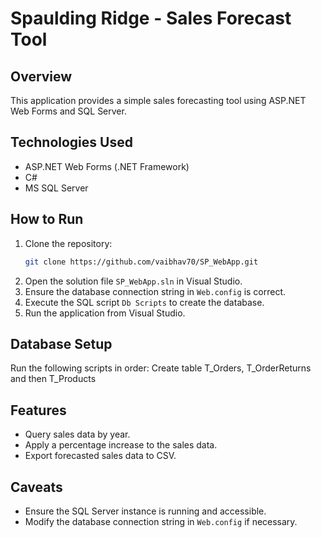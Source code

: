 # Spaulding Ridge - Sales Forecast Tool

## Overview
This application provides a simple sales forecasting tool using ASP.NET Web Forms and SQL Server.

## Technologies Used
- ASP.NET Web Forms (.NET Framework)
- C#
- MS SQL Server

## How to Run
1. Clone the repository:
   ```bash
   git clone https://github.com/vaibhav70/SP_WebApp.git
   ```
2. Open the solution file `SP_WebApp.sln` in Visual Studio.
3. Ensure the database connection string in `Web.config` is correct.
4. Execute the SQL script `Db Scripts` to create the database.
5. Run the application from Visual Studio.

## Database Setup
Run the following scripts in order:
Create table T_Orders, T_OrderReturns and then T_Products

## Features
- Query sales data by year.
- Apply a percentage increase to the sales data.
- Export forecasted sales data to CSV.

## Caveats
- Ensure the SQL Server instance is running and accessible.
- Modify the database connection string in `Web.config` if necessary.
